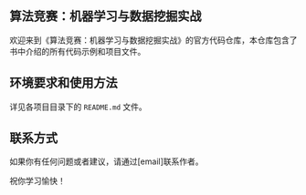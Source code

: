 
## 算法竞赛：机器学习与数据挖掘实战

欢迎来到《算法竞赛：机器学习与数据挖掘实战》的官方代码仓库，本仓库包含了书中介绍的所有代码示例和项目文件。

## 环境要求和使用方法

详见各项目目录下的 `README.md` 文件。

## 联系方式

如果你有任何问题或者建议，请通过[email]联系作者。

祝你学习愉快！
